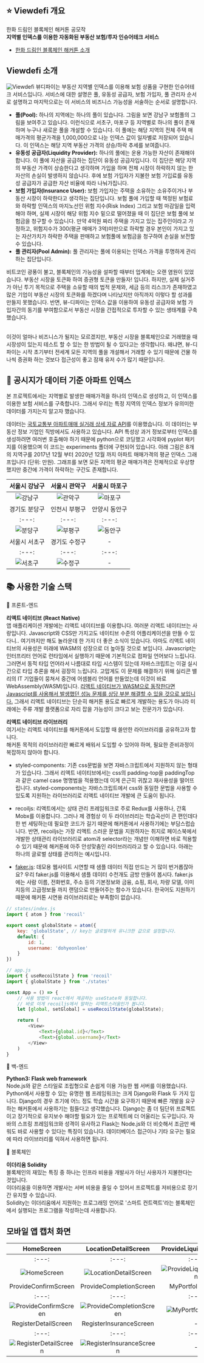 ## ⭐️ Viewdefi 개요
한화 드림인 블록체인 해커톤 공모작 <br />
**지역별 인덱스를 이용한 자동화된 부동산 보험/투자 인슈어테크 서비스**
* [한화 드림인 블록체인 해커톤 소개](https://dreamin.career/academy/hackathon)

## Viewdefi 소개
![Viewdefi](./images/viewdefi.png)
뷰디파이는 부동산 지역별 인덱스를 이용해 보험 상품을 구현한 인슈어테크 서비스입니다. 서비스에 대한 설명은 풀, 유동성 공급자, 보험 가입자, 풀 관리자 순서로 설명하고 마지막으로는 이 서비스의 비즈니스 가능성을 서술하는 순서로 설명합니다.
* **풀(Pool):** 하나의 지역에는 하나의 풀이 있습니다. 그림을 보면 강남구 보험풀의 그림을 보여주고 있습니다. 이런식으로 서초구, 마포구 등 지역별로 하나의 풀이 존재하며 누구나 새로운 풀을 개설할 수 있습니다. 이 풀에는 해당 지역의 전체 주택 매매가격의 평균가격을 1,000,000으로 나눈 인덱스 값이 일자별로 저장되어 있습니다. 이 인덱스는 해당 지역 부동산 가격의 상승/하락 추세를 보여줍니다.
* **유동성 공급자(Liquidity Provider):** 하나의 풀에는 운용 가능한 자산이 존재해야 합니다. 이 풀에 자산을 공급하는 집단이 유동성 공급자입니다. 이 집단은 해당 지역의 부동산 가격이 상승한다고 생각하며 가입을 하며 전체 시장이 하락하지 않는 한 자산의 손실이 발생하지 않습니다. 후에 보험 가입자가 지불한 보험 가입료를 유동성 공급자가 공급한 자산 비율에 따라 나눠가집니다.
* **보험 가입자(Insurance User):** 보험 가입자는 주택을 소유하는 소유주이거나 부동산 시장이 하락한다고 생각하는 집단입니다. 보험 풀에 가입할 때 책정된 보험료와 하락할 인덱스의 마지노선인 위험 지수(Risk Index) 그리고 보험 마감일을 입력해야 하며, 실제 시장이 해당 위험 지수 밑으로 떨어졌을 때 이 집단은 보험 풀에 보험금을 청구할 수 있습니다. 만약 4억원 짜리 주택을 가지고 있는 집주인이라고 가정하고, 위험지수가 300(평균 매매가 3억)미만으로 하락할 경우 본인이 가지고 있는 자산가치가 하락한 주택을 판매하고 보험풀에 보험금을 청구하여 손실을 보전할 수 있습니다.
* **풀 관리자(Pool Admin):** 풀 관리자는 풀에 이용되는 인덱스 가격을 투명하게 관리하는 집단입니다.

비트코인 광풍이 불고, 블록체인의 가능성을 설파할 때부터 업계에는 오랜 염원이 있었습니다. 부동산 시장을 토큰화 하여 증권형 토큰을 만들자! 입니다. 하지만, 실제 실거주가 아닌 투기 목적으로 주택을 소유할 때의 법적 문제와, 세금 등의 리스크가 존재하였고 많은 기업이 부동산 시장의 토큰화를 하겠다며 나타났지만 아직까지 이렇다 할 성과를 만들지 못했습니다. 반면, 뷰-디파이는 인덱스 값을 이용하여 유동성 공급자와 보험 가입자간의 동기를 부여함으로서 부동산 시장을 간접적으로 투자할 수 있는 생태계를 구축했습니다. <br/><br/>

이것이 얼마나 비즈니스가 될지는 모르겠지만, 부동산 시장을 블록체인으로 거래했을 때 시장성이 있는지 테스트 할 수 있는 한 방법이 될 수 있다고는 생각합니다. 왜냐면, 뷰-디파이는 시작 초기부터 전세계 모든 지역의 풀을 개설해서 거래할 수 있기 때문에 건물 하나씩 증권화 하는 것보다 접근성이 좋고 잠재 유저 수가 많기 때문입니다.

## 🧪 공시지가 데이터 기준 아파트 인덱스
본 프로젝트에서는 지역별로 발생한 매매가격을 하나의 인덱스로 생성하고, 이 인덱스를 이용한 보험 서비스를 구축합니다. 그래서 우리는 특정 지역의 인덱스 정보가 유의미한 데이터를 가지는지 알고자 했습니다.

데이터는 [국토교통부 아파트매매 실거래 상세 자료 API](https://data.go.kr/tcs/dss/selectApiDataDetailView.do?publicDataPk=15057511)를 이용했습니다. 이 데이터는 부동산 정보 기업인 직방에서도 사용하고 있습니다. API 특성상 과거 정보로부터 인덱스를 생성하려면 여러번 호출해야 하기 때문에 python으로 코딩했고 시각화에 pyplot 패키지를 이용했으며 이 코드는 experiments 폴더에 구현되어 있습니다. 아래 그림은 8개의 지역구를 2017년 12월 부터 2020년 12월 까지 아파트 매매가격의 평균 인덱스 그래프입니다 (단위: 만원). 그래프를 보면 모든 지역의 평균 매매가격은 전체적으로 우상향 했지만 중간에 가격이 하락하는 구간도 존재합니다.

| 서울시 강남구 | 서울시 관악구 | 서울시 마포구 |
|:---:|:---:|:---:|
|![강남구](./images/experiments/graph_gangnam.png) |![관악구](./images/experiments/graph_gwanak.png)|![마포구](./images/experiments/graph_mapo.png)|
| 경기도 분당구 | 인천시 부평구 | 안양시 동안구 |
|:---:|:---:|:---:|
|![분당구](./images/experiments/graph_bundang.png) |![부평구](./images/experiments/graph_boopyung.png)|![동안구](./images/experiments/graph_dongan.png)|
| 서울시 서초구 | 경기도 수정구 | - |
|:---:|:---:|:---:|
|![서초구](./images/experiments/graph_seocho.png) |![수정구](./images/experiments/graph_soojeong.png)| - |

## 📚 사용한 기술 스택
📒 프론트-엔드

**리액트 네이티브 (React Native)**<br />
앱 애플리케이션 개발에는 리액트 네이티브를 이용합니다. 여러분 리액트 네이티브는 사랑입니다. Javascript와 CSS만 가지고도 네이티브 수준의 어플리케이션을 만들 수 있다니.. 여기까지만 해도 놀라운데 한 가지 더 좋은 소식이 있습니다. 아마도 리액트 네이티브의 사용성은 미래에 WASM의 성장으로 더 높아질 것으로 보입니다. Javascript는 인터프리터 언어로 런타임에서 실행하기 때문에 기본적으로 컴파일 언어보다 느립니다. 그러면서 동적 타입 언어라서 나름대로 타입 시스템이 있는데 자바스크립트는 이걸 실시간으로 타입 추론을 해서 굉장히 느립니다. 고맙게도 이 문제를 해결하기 위해 실리콘 밸리의 IT 기업들이 뭉쳐서 중간에 어셈블리 언어를 만들었는데 이것이 바로 WebAssembly(WASM)입니다. [리액트 네이티브가 WASM으로 동작한다면 Javascript를 사용해서 발생했던 성능 문제를 상당 부분 해결할 수 있을 것으로 보입니다.](https://www.usenix.org/system/files/atc19-jangda.pdf) 그래서 리액트 네이티브는 단순히 해커톤 용도로 빠르게 개발하는 용도가 아니라 미래에는 주류 개발 플랫폼으로 자리 잡을 가능성이 크다고 보는 전문가가 있습니다.

**리액트 네이티브 라이브러리**<br/>
여기서는 리액트 네이티브를 해커톤에서 도입할 때 쓸만한 라이브러리를 공유하고자 합니다.<br/>
해커톤 목적의 라이브러리란 빠르게 배워서 도입할 수 있어야 하며, 필요한 준비과정이 복잡하지 않아야 합니다.

* styled-components: 기존 css문법을 보면 자바스크립트에서 지원하지 않는 형태가 있습니다. 그래서 리액트 네이티브에서는 css의 padding-top을 paddingTop과 같은 camel case 명명법을 적용했는데 이게 은근히 귀찮고 재사용성을 떨어뜨립니다. styled-components는 자바스크립트에서 css와 동일한 문법을 사용할 수 있도록 지원하는 라이브러리로 리액트 네이티브 개발에 큰 도움이 됩니다. 

* recoiljs: 리액트에서는 상태 관리 프레임워크로 주로 Redux를 사용하나, 간혹 Mobx를 이용합니다. 그러나 제 경험상 이 두 라이브러리는 학습곡선이 큰 편인데다 한 번 세팅하는데 필요한 코드가 길기 때문에 해커톤에서 사용하기에는 부담스럽습니다. 반면, recoiljs는 가장 리액트 스러운 문법을 지원하자는 취지로 페이스북에서 개발한 상태관리 라이브러리로 atom과 selector라는 개념만 이해하면 바로 적용할 수 있기 때문에 해커톤에 아주 안성맞춤인 라이브러리라고 할 수 있습니다. 아래는 하나의 글로벌 상태를 관리하는 예시입니다.

* [faker.js](https://github.com/marak/Faker.js/): 데모용 웹사이트 시연할 때 샘플 데이터 직접 만드는 거 많이 번거롭잖아요? 우리 faker.js를 이용해서 샘플 데이터 수천개도 금방 만들어 봅시다. faker.js에는 사람 이름, 전화번호, 주소 등의 기본정보와 금융, 쇼핑, 회사, 차량 모델, 이미지등의 고급정보들 까지 랜덤으로 만들어주는 함수가 있습니다. 한국어도 지원하기 때문에 해커톤 시연용 라이브러리로는 부족함이 없습니다.

```javascript
// states/index.js
import { atom } from 'recoil'

export const globalState = atom({
    key: 'globalState', // key는 글로벌하게 유니크한 값으로 설정합니다.
    default: {
        id: 1,
        username: 'dohyeonlee'
    }
})

// app.js
import { useRecoilState } from 'recoil'
import { globalState } from './states'

const App = () => {
    // 사용 방법이 react에서 제공하는 useState와 동일합니다.
    // 바로 이게 recoiljs에서 말하는 리액트스러움인가 봅니다.
    let [global, setGlobal] = useRecoilState(globalState);

    return (
        <View>
            <Text>{global.id}</Text>
            <Text>{global.username}</Text>
        </View>
    )
}
```

📒 백-엔드

**Python3: Flask web framework**<br />
Node.js와 같은 스타일로 조립형으로 손쉽게 이용 가능한 웹 서버를 이용했습니다. Python에서 사용할 수 있는 유명한 웹 프레임워크는 크게 Django와 Flask 두 가지 입니다. Django의 경우 초기에 어느 정도 학습 시간을 요구하기 때문에 빠른 개발을 요구하는 해커톤에서 사용하기는 힘들다고 생각했습니다. Django는 좀 더 팀단위 프로젝트이고 장기적으로 유지보수 해야할 필요가 있는 프로젝트에 더 어울리는 도구입니다. 자바의 스프링 프레임워크와 성격이 유사하고 Flask는 Node.js와 더 비슷해서 조금만 배워도 바로 사용할 수 있다는 특징이 있습니다. 데이터베이스 접근이나 기타 요구는 필요에 따라 라이브러리를 익혀서 사용하면 됩니다.

📒 블록체인

**이더리움 Solidity**<br />
블록체인의 재밌는 특징 중 하나는 인프라 비용을 개발사가 아닌 사용자가 지불한다는 것입니다.<br />
이더리움을 이용하면 개발사는 서버 비용을 줄일 수 있어서 프로젝트를 저비용으로 장기간 유지할 수 있습니다.<br />
Solidity는 이더리움에서 지원하는 프로그래밍 언어로 '스마트 컨트랙트'라는 블록체인에서 실행되는 프로그램을 작성하는데 사용합니다.

## 모바일 앱 캡처 화면
| HomeScreen | LocationDetailScreen | ProvideLiquidityScreen |
|:---:|:---:|:---:|
|:---:|:---:|:---:|
|![HomeScreen](./images/HomeScreen.png) |![LocationDetailScreen](./images/LocationDetailScreen.png)|![ProvideLiquidityScreen](./images/ProvideLiquidityScreen.png)|
| ProvideConfirmScreen | ProvideCompletionScreen | MyPortfolioScreen |
|:---:|:---:|:---:|
|![ProvideConfirmScreen](./images/ProvideConfirmScreen.png) |![ProvideCompletionScreen](./images/ProvideCompletionScreen.png)|![MyPortfolioScreen](./images/MyPortfolioScreen.png)|
| RegisterDetailScreen | RegisterInsuranceScreen | - |
|:---:|:---:|:---:|
|![RegisterDetailScreen](./images/RegisterDetailScreen.png) |![RegisterInsuranceScreen](./images/RegisterInsuranceScreen.png)| - |

